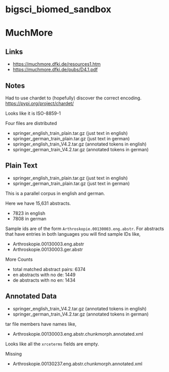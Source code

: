 # bigsci_biomed_sandbox

# MuchMore

## Links

* https://muchmore.dfki.de/resources1.htm 
* https://muchmore.dfki.de/pubs/D4.1.pdf 

## Notes

Had to use chardet to (hopefully) discover the correct encoding. 
https://pypi.org/project/chardet/

Looks like it is ISO-8859-1

Four files are distributed

* springer_english_train_plain.tar.gz (just text in english)
* springer_german_train_plain.tar.gz (just text in german)
* springer_english_train_V4.2.tar.gz (annotated tokens in english)
* springer_german_train_V4.2.tar.gz (annotated tokens in german)

## Plain Text

* springer_english_train_plain.tar.gz (just text in english)
* springer_german_train_plain.tar.gz (just text in german)

This is a parallel corpus in english and german. 

Here we have 15,631 abstracts. 
* 7823 in english
* 7808 in german

Sample ids are of the form `Arthroskopie.00130003.eng.abstr`. 
For abstracts that have entries in both languages you will find sample IDs like, 
* Arthroskopie.00130003.eng.abstr
* Arthroskopie.00130003.ger.abstr

More Counts
* total matched abstract pairs:  6374
* en abstracts with no de:  1449
* de abstracts with no en:  1434

## Annotated Data

* springer_english_train_V4.2.tar.gz (annotated tokens in english)
* springer_german_train_V4.2.tar.gz (annotated tokens in german)

tar file members have names like, 
* Arthroskopie.00130003.eng.abstr.chunkmorph.annotated.xml

Looks like all the `xrceterms` fields are empty.


Missing 

* Arthroskopie.00130237.eng.abstr.chunkmorph.annotated.xml

